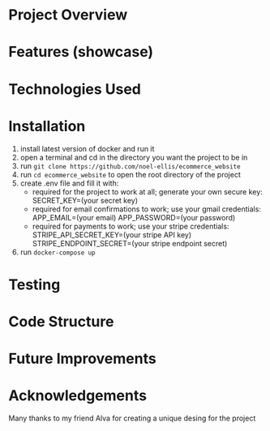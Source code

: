 # Project Overview

# Features (showcase)

# Technologies Used

# Installation

1. install latest version of docker and run it
2. open a terminal and cd in the directory you want the project to be in
3. run `git clone https://github.com/noel-ellis/ecommerce_website`
4. run `cd ecommerce_website` to open the root directory of the project
5. create .env file and fill it with:
   - required for the project to work at all; generate your own secure key:
     SECRET_KEY=(your secret key)
   - required for email confirmations to work; use your gmail credentials:
     APP_EMAIL=(your email)
     APP_PASSWORD=(your password)
   - required for payments to work; use your stripe credentials:
     STRIPE_API_SECRET_KEY=(your stripe API key)
     STRIPE_ENDPOINT_SECRET=(your stripe endpoint secret)
6. run `docker-compose up`

# Testing

# Code Structure

# Future Improvements

# Acknowledgements

Many thanks to my friend Alva for creating a unique desing for the project
